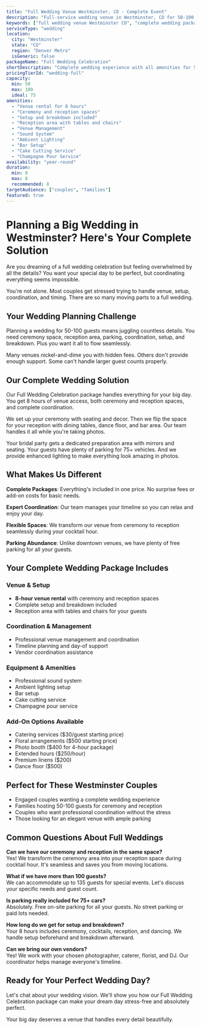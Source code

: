 ```yaml
---
title: "Full Wedding Venue Westminster, CO - Complete Event"
description: "Full-service wedding venue in Westminster, CO for 50-100 guests. Complete wedding packages starting at $4,000 with 8 hours and full coordination."
keywords: ["full wedding venue Westminster CO", "complete wedding package", "wedding reception venue", "Westminster wedding venue", "Colorado wedding venue", "full-service wedding"]
serviceType: "wedding"
location:
  city: "Westminster"
  state: "CO"
  region: "Denver Metro"
  isGeneric: false
packageName: "Full Wedding Celebration"
shortDescription: "Complete wedding experience with all amenities for 50-100 guests in our elegant Westminster venue."
pricingTierId: "wedding-full"
capacity:
  min: 50
  max: 100
  ideal: 75
amenities:
  - "Venue rental for 8 hours"
  - "Ceremony and reception spaces"
  - "Setup and breakdown included"
  - "Reception area with tables and chairs"
  - "Venue Management"
  - "Sound System"
  - "Ambient Lighting"
  - "Bar Setup"
  - "Cake Cutting Service"
  - "Champagne Pour Service"
availability: "year-round"
duration:
  min: 8
  max: 8
  recommended: 8
targetAudience: ["couples", "families"]
featured: true
---
```


# Planning a Big Wedding in Westminster? Here's Your Complete Solution

Are you dreaming of a full wedding celebration but feeling overwhelmed by all the details? You want your special day to be perfect, but coordinating everything seems impossible.

You're not alone. Most couples get stressed trying to handle venue, setup, coordination, and timing. There are so many moving parts to a full wedding.

## Your Wedding Planning Challenge

Planning a wedding for 50-100 guests means juggling countless details. You need ceremony space, reception area, parking, coordination, setup, and breakdown. Plus you want it all to flow seamlessly.

Many venues nickel-and-dime you with hidden fees. Others don't provide enough support. Some can't handle larger guest counts properly.

## Our Complete Wedding Solution

Our Full Wedding Celebration package handles everything for your big day. You get 8 hours of venue access, both ceremony and reception spaces, and complete coordination.

We set up your ceremony with seating and decor. Then we flip the space for your reception with dining tables, dance floor, and bar area. Our team handles it all while you're taking photos.

Your bridal party gets a dedicated preparation area with mirrors and seating. Your guests have plenty of parking for 75+ vehicles. And we provide enhanced lighting to make everything look amazing in photos.

## What Makes Us Different

**Complete Packages**: Everything's included in one price. No surprise fees or add-on costs for basic needs.

**Expert Coordination**: Our team manages your timeline so you can relax and enjoy your day.

**Flexible Spaces**: We transform our venue from ceremony to reception seamlessly during your cocktail hour.

**Parking Abundance**: Unlike downtown venues, we have plenty of free parking for all your guests.

## Your Complete Wedding Package Includes

### Venue & Setup
- **8-hour venue rental** with ceremony and reception spaces
- Complete setup and breakdown included
- Reception area with tables and chairs for your guests

### Coordination & Management
- Professional venue management and coordination
- Timeline planning and day-of support
- Vendor coordination assistance

### Equipment & Amenities
- Professional sound system
- Ambient lighting setup
- Bar setup
- Cake cutting service
- Champagne pour service

### Add-On Options Available
- Catering services ($30/guest starting price)
- Floral arrangements ($500 starting price)
- Photo booth ($400 for 4-hour package)
- Extended hours ($250/hour)
- Premium linens ($200)
- Dance floor ($500)

## Perfect for These Westminster Couples

- Engaged couples wanting a complete wedding experience
- Families hosting 50-100 guests for ceremony and reception
- Couples who want professional coordination without the stress
- Those looking for an elegant venue with ample parking

## Common Questions About Full Weddings

**Can we have our ceremony and reception in the same space?**  
Yes! We transform the ceremony area into your reception space during cocktail hour. It's seamless and saves you from moving locations.

**What if we have more than 100 guests?**  
We can accommodate up to 135 guests for special events. Let's discuss your specific needs and guest count.

**Is parking really included for 75+ cars?**  
Absolutely. Free on-site parking for all your guests. No street parking or paid lots needed.

**How long do we get for setup and breakdown?**  
Your 8 hours includes ceremony, cocktails, reception, and dancing. We handle setup beforehand and breakdown afterward.

**Can we bring our own vendors?**  
Yes! We work with your chosen photographer, caterer, florist, and DJ. Our coordinator helps manage everyone's timeline.

## Ready for Your Perfect Wedding Day?

Let's chat about your wedding vision. We'll show you how our Full Wedding Celebration package can make your dream day stress-free and absolutely perfect.

Your big day deserves a venue that handles every detail beautifully.